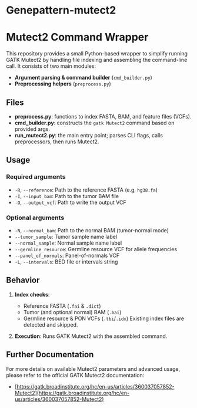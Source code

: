 # Genepattern-mutect2

# Mutect2 Command Wrapper

This repository provides a small Python-based wrapper to simplify running GATK Mutect2 by handling file indexing and assembling the command-line call. It consists of two main modules:

* **Argument parsing & command builder** (`cmd_builder.py`)
* **Preprocessing helpers** (`preprocess.py`)

## Files

* **preprocess.py**: functions to index FASTA, BAM, and feature files (VCFs).
* **cmd\_builder.py**: constructs the `gatk Mutect2` command based on provided args.
* **run\_mutect2.py**: the main entry point; parses CLI flags, calls preprocessors, then runs Mutect2.

## Usage

### Required arguments

* `-R`, `--reference`: Path to the reference FASTA (e.g. `hg38.fa`)
* `-I`, `--input_bam`: Path to the tumor BAM file
* `-O`, `--output_vcf`: Path to write the output VCF

### Optional arguments

* `-N`, `--normal_bam`: Path to the normal BAM (tumor-normal mode)
* `--tumor_sample`: Tumor sample name label
* `--normal_sample`: Normal sample name label
* `--germline_resource`: Germline resource VCF for allele frequencies
* `--panel_of_normals`: Panel-of-normals VCF
* `-L`, `--intervals`: BED file or intervals string

## Behavior

1. **Index checks**:

   * Reference FASTA (`.fai` & `.dict`)
   * Tumor (and optional normal) BAM (`.bai`)
   * Germline resource & PON VCFs (`.tbi`/`.idx`)
     Existing index files are detected and skipped.

2. **Execution**: Runs GATK Mutect2 with the assembled command.

## Further Documentation

For more details on available Mutect2 parameters and advanced usage, please refer to the official GATK Mutect2 documentation:

* [https://gatk.broadinstitute.org/hc/en-us/articles/360037057852-Mutect2](https://gatk.broadinstitute.org/hc/en-us/articles/360037057852-Mutect2)
